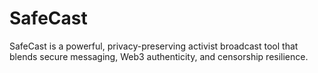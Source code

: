 # SafeCast
SafeCast is a powerful, privacy-preserving activist broadcast tool that blends secure messaging, Web3 authenticity, and censorship resilience.
